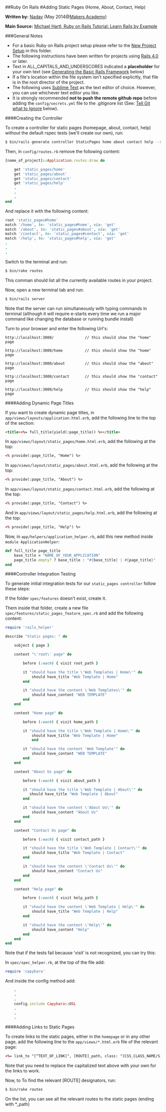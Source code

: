 ##Ruby On Rails 
#Adding Static Pages (Home, About, Contact, Help)

__Written by:__ [Nadav](https://github.com/nadavmatalon)
(May 2014@[Makers Academy](http://www.makersacademy.com/))


__Main Source:__ [Michael Hartl, Ruby on Rails Tutorial: Learn Rails by Example](http://www.railstutorial.org/book/)


###General Notes

* For a basic Ruby on Rails project setup please refer to the [New Project Setup](/ror_new_project_setup.md) 
in this folder.
* The following instructions have been written for projects using 
[Rails 4.0](http://rubyonrails.org/) or later.
* Text in ALL_CAPITALS_AND_UNDERSCORES indicated a __placeholder__ for your own text 
(see [Generating the Basic Rails Framework](#generating-the-basic-rails-framework) below)
* If a file's location within the file system isn't specified explicitly, that file is 
in the root director of the project.
* The following uses [Sublime Text](http://www.sublimetext.com/3) as the text editor of choice. However, you can use whichever
text editor you like.
* It is strongly recommended <strong>not to push the remote github repo</strong> before 
adding the `config/secrets.yml` file to the .gitignore list 
(See: [Tell Git what to Ignore](#tell-git-what-to-ignore) below).


####Creating the Controller

To create a controller for static pages (homepage, about, contact, help) without the 
default rspec tests (we'll create our own), run:

```bash
$ bin/rails generate controller StaticPages home about contact help --no-test-framework
```

Then, in `config/routes.rb` remove the following content:

```ruby
[name_of_project]::Application.routes.draw do

    get 'static_pages/home'
    get 'static_pages/about'
	get 'static_pages/contact'
	get 'static_pages/help'
    .
    .
    .
end
```

And replace it with the following content:

```ruby
root 'static_pages#home'
match '/home', to: 'static_pages#home', via: 'get'
match '/about', to: 'static_pages#about', via: 'get'
match '/contact', to: 'static_pages#contact', via: 'get'
match '/help', to: 'static_pages#help', via: 'get'
.
.
.
```

Switch to the terminal and run:

```bash
$ bin/rake routes
```

This comman should list all the currently available routes in your project.


Now, open a new terminal tab and run:

```bash
$ bin/rails server
```

Note that the server can run simultaneously with typing commands in terminal 
(although it will require e-starts every time we run a major command like 
changing the database or running bundle install)

Turn to your browser and enter the following Url's:

```
http://localhost:3000/				// this should show the "home" page

http://localhost:3000/home			// this should show the "home" page

http://localhost:3000/about			// this should show the "about" page

http://localhost:3000/contact		// this should show the "contact" page

http://localhost:3000/help			// this should show the "help" page
```


####Adding Dynamic Page Titles

If you want to create dynamic page titles, in `app/views/layouts/application.html.erb`, 
add the following line to the top of the <head> section:

```html
<title><%= full_title(yield(:page_title)) %></title>
```

In `app/views/layout/static_pages/home.html.erb`, add the following at the top:

```html
<% provide(:page_title, "Home") %>
```
		
In `app/views/layout/static_pages/about.html.erb`, add the following at the top:

```html
<% provide(:page_title, "About") %>
```

In `app/views/layout/static_pages/contact.html.erb`, add the following at the top:

```html
<% provide(:page_title, "Contact") %>
```

And in `app/views/layout/static_pages/help.html.erb`, add the following at the top:

```html
<% provide(:page_title, "Help") %>
```

Now, in `app/helpers/application_helper.rb`, add this new method inside `module ApplicationHelper`:

```ruby
def full_title page_title
    base_title = "NAME_OF_YOUR_APPLICATION"
    page_title.empty? ? base_title : "#{base_title} | #{page_title}"
end
```

####Controller Integration Testing

To generate initial integration tests for our `static_pages controller` follow these steps:

If the folder `spec/features` doesn't exist, create it.

Them inside that folder, create a new file `spec/features/static_pages_feature_spec.rb` 
and add the following content:

```ruby	
require 'rails_helper'

describe "Static pages: " do

    subject { page }

    context "\'root\' page" do

        before (:each) { visit root_path }

        it "should have the title \'Web Templates | Home\'" do
            should have_title "Web Template | Home"
        end

        it "should have the content \'Web Templates\'" do
            should have_content "WEB TEMPLATE"
        end
    end

	context "Home page" do

	    before (:each) { visit home_path }

        it "should have the title \'Web Template | Home\'" do
            should have_title "Web Template | Home"
            end

        it "should have the content 'Web Template'" do
            should have_content "WEB TEMPLATE"
        end
	end

    context "About Us page" do

        before (:each) { visit about_path }

        it "should have the title \'Web Template | About\'" do
           should have_title "Web Template | About"
        end

        it "should have the content \'About Us\'" do
            should have_content "About Us"
        end
    end

    context "Contact Us page" do

        before (:each) { visit contact_path }

        it "should have the title \'Web Template | Contact\'" do
            should have_title "Web Template | Contact"
        end

        it "should have the content \'Contact Us\'" do
            should have_content "Contact Us"
        end
    end

    context "Help page" do

        before (:each) { visit help_path }

        it "should have the content \'Web Template | Help\'" do
            should have_title "Web Template | Help"
        end

        it "should have the content \'Help\'" do
            should have_content "Help"
        end
    end
end
```

Note that if the tests fail because ‘visit’ is not recognized, you can try this:

In `spec/spec_helper.rb`, at the top of the file add:

```ruby
require 'capybara' 
```

And inside the config method add:

```ruby
    .
    .
    .
    config.include Capybara::DSL
    .
    .
    .
```

####Adding Links to Static Pages

To create links to the static pages, either in the `homepage` or in any other page, 
add the following line to the `app/views/*.html.erb` file of the relevant page:

```html
<%= link_to "[“TEXT_OF_LINK]", [ROUTE]_path, class: "[CSS_CLASS_NAME/S]" %>
```

Note that you need to replace the capitalized text above with your own for the links to work.

Now, to To find the relevant [ROUTE] designators, run:

```bash
$ bin/rake routes
```

On the list, you can see all the relevant routes to the static pages (ending with *_path)

